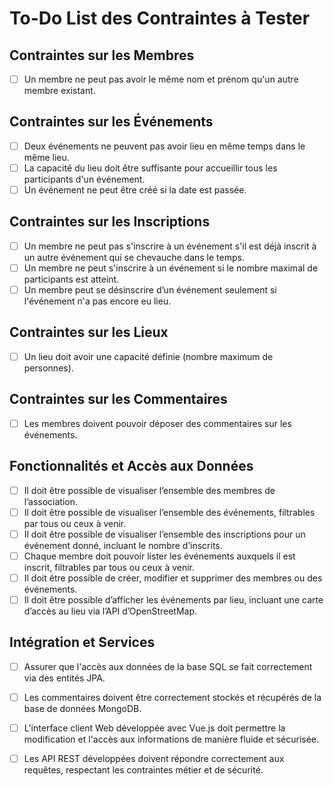 # To-Do List des Contraintes à Tester

## Contraintes sur les Membres
- [ ] Un membre ne peut pas avoir le même nom et prénom qu'un autre membre existant.

## Contraintes sur les Événements
- [ ] Deux événements ne peuvent pas avoir lieu en même temps dans le même lieu.
- [ ] La capacité du lieu doit être suffisante pour accueillir tous les participants d'un événement.
- [ ] Un événement ne peut être créé si la date est passée.

## Contraintes sur les Inscriptions
- [ ] Un membre ne peut pas s'inscrire à un événement s'il est déjà inscrit à un autre événement qui se chevauche dans le temps.
- [ ] Un membre ne peut s'inscrire à un événement si le nombre maximal de participants est atteint.
- [ ] Un membre peut se désinscrire d’un événement seulement si l'événement n'a pas encore eu lieu.

## Contraintes sur les Lieux
- [ ] Un lieu doit avoir une capacité définie (nombre maximum de personnes).

## Contraintes sur les Commentaires
- [ ] Les membres doivent pouvoir déposer des commentaires sur les événements.

## Fonctionnalités et Accès aux Données
- [ ] Il doit être possible de visualiser l’ensemble des membres de l’association.
- [ ] Il doit être possible de visualiser l’ensemble des événements, filtrables par tous ou ceux à venir.
- [ ] Il doit être possible de visualiser l’ensemble des inscriptions pour un événement donné, incluant le nombre d’inscrits.
- [ ] Chaque membre doit pouvoir lister les événements auxquels il est inscrit, filtrables par tous ou ceux à venir.
- [ ] Il doit être possible de créer, modifier et supprimer des membres ou des événements.
- [ ] Il doit être possible d’afficher les événements par lieu, incluant une carte d’accès au lieu via l’API d’OpenStreetMap.

## Intégration et Services
- [ ] Assurer que l'accès aux données de la base SQL se fait correctement via des entités JPA.
- [ ] Les commentaires doivent être correctement stockés et récupérés de la base de données MongoDB.
- [ ] L'interface client Web développée avec Vue.js doit permettre la modification et l'accès aux informations de manière fluide et sécurisée.
- [ ] Les API REST développées doivent répondre correctement aux requêtes, respectant les contraintes métier et de sécurité.

